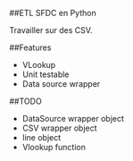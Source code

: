 ##ETL SFDC en Python

Travailler sur des CSV.

##Features
* VLookup
* Unit testable
* Data source wrapper

##TODO
* DataSource wrapper object
* CSV wrapper object
* line object
* Vlookup function
